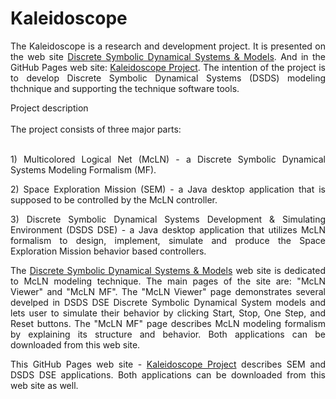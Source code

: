 # Kaleidoscope
<p align="justify">
The Kaleidoscope is a research and development project.
It is presented on the web site <a href="http://www.dsdsam.com/" target="_blank"  >Discrete Symbolic Dynamical Systems & Models</a>.
And in the GitHub Pages web site:  <a href="https://dsdsam.github.io/Kaleidoscope/" target="_blank" >Kaleidoscope Project</a>.
The intention of the project is to develop Discrete Symbolic Dynamical Systems (DSDS) modeling thchnique and supporting the technique software tools.
</p>
Project description
<br><br>
The project consists of three major parts: 
<br><br>
<p align="justify">
1) Multicolored Logical Net (McLN) - a Discrete Symbolic Dynamical Systems Modeling Formalism (MF).
  </p>
  <p align="justify">
2) Space Exploration Mission (SEM)  - a Java desktop application that is supposed to be controlled by
the McLN controller. 
  </p>
    <p align="justify">
3) Discrete Symbolic Dynamical Systems Development & Simulating Environment (DSDS DSE) -
a Java desktop application that utilizes McLN formalism to design, implement, simulate and produce the Space Exploration Mission
behavior based controllers.
</p> 

<p align="justify">
The <a href="http://www.dsdsam.com/" target="_blank"  >Discrete Symbolic Dynamical Systems & Models</a> web site is dedicated to McLN modeling technique.
The main pages of the site are: "McLN Viewer" and "McLN MF".
The "McLN Viewer" page demonstrates several develped in DSDS DSE Discrete Symbolic Dynamical System models
and lets user to simulate their behavior by clicking  Start, Stop, One Step, and Reset buttons.
The "McLN MF" page describes McLN modeling formalism by explaining its structure and behavior.
Both applications can be downloaded from this web site.
</p> 

<p align="justify">
This GitHub Pages web site - <a href="https://dsdsam.github.io/Kaleidoscope" target="_blank" >Kaleidoscope Project</a> describes SEM and DSDS DSE applications. Both applications can be downloaded from this web site as well.
</p>
